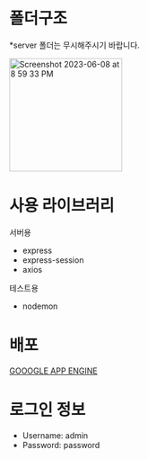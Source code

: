 # 폴더구조
*server 폴더는 무시해주시기 바랍니다.

<img width="201" alt="Screenshot 2023-06-08 at 8 59 33 PM" src="https://github.com/onlinekkabchi/groom-dash-1/assets/66970178/af3be512-363b-47f6-92ee-e30ccec6bff2">

# 사용 라이브러리
서버용
- express
- express-session
- axios

테스트용
- nodemon

# 배포
[GOOOGLE APP ENGINE](https://apm-server-tester-1.du.r.appspot.com/)

# 로그인 정보
- Username: admin
- Password: password
